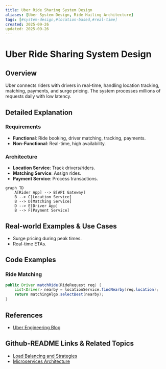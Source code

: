 ```yaml
---
title: Uber Ride Sharing System Design
aliases: [Uber System Design, Ride Hailing Architecture]
tags: [#system-design,#location-based,#real-time]
created: 2025-09-26
updated: 2025-09-26
---
```


# Uber Ride Sharing System Design

## Overview

Uber connects riders with drivers in real-time, handling location tracking, matching, payments, and surge pricing. The system processes millions of requests daily with low latency.

## Detailed Explanation

### Requirements
- **Functional**: Ride booking, driver matching, tracking, payments.
- **Non-Functional**: Real-time, high availability.

### Architecture
- **Location Service**: Track drivers/riders.
- **Matching Service**: Assign rides.
- **Payment Service**: Process transactions.

```mermaid
graph TD
    A[Rider App] --> B[API Gateway]
    B --> C[Location Service]
    B --> D[Matching Service]
    D --> E[Driver App]
    B --> F[Payment Service]
```

## Real-world Examples & Use Cases
- Surge pricing during peak times.
- Real-time ETAs.

## Code Examples

### Ride Matching
```java
public Driver matchRide(RideRequest req) {
    List<Driver> nearby = locationService.findNearby(req.location);
    return matchingAlgo.selectBest(nearby);
}
```

## References
- [Uber Engineering Blog](https://eng.uber.com/)

## Github-README Links & Related Topics
- [Load Balancing and Strategies](../load-balancing-and-strategies/README.md)
- [Microservices Architecture](../microservices-architecture/README.md)
